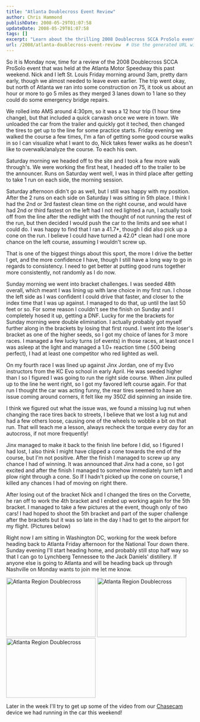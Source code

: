 ```yaml
---
title: "Atlanta Doublecross Event Review"
author: Chris Hammond
publishDate: 2008-05-29T01:07:58
updateDate: 2008-05-29T01:07:58
tags: []
excerpt: "Learn about the thrilling 2008 Doublecross SCCA ProSolo event at Atlanta Motor Speedway. Follow along as the drivers tackle challenges and push their limits."
url: /2008/atlanta-doublecross-event-review  # Use the generated URL with year
---
```

<p>So it is Monday now, time for a review of the 2008 Doublecross SCCA ProSolo event that was held at the Atlanta Motor Speedway this past weekend. Nick and I left St. Louis Friday morning around 3am, pretty darn early, though we almost needed to leave even earlier. The trip went okay, but north of Atlanta we ran into some construction on 75, it took us about an hour or more to go 5 miles as they merged 3 lanes down to 1 lane so they could do some emergency bridge repairs.</p> <p>We rolled into AMS around 4:30pm, so it was a 12 hour trip (1 hour time change), but that included a quick carwash once we were in town. We unloaded the car from the trailer and quickly got it teched, then changed the tires to get up to the line for some practice starts. Friday evening we walked the course a few times, I'm a fan of getting some good course walks in so I can visualize what I want to do, Nick takes fewer walks as he doesn't like to overwalk/analyze the course. To each his own.</p> <p>Saturday morning we headed off to the site and I took a few more walk through's. We were working the first heat, I headed off to the trailer to be the announcer. Runs on Saturday went well, I was in third place after getting to take 1 run on each side, the morning session.</p> <p>Saturday afternoon didn't go as well, but I still was happy with my position. After the 2 runs on each side on Saturday I was sitting in 5th place. I think I had the 2nd or 3rd fastest clean time on the right course, and would have had 2nd or third fastest on the left had I not red lighted a run, I actually took off from the line after the redlight with the thought of not running the rest of the run, but then decided I would push the car to the limits and see what I could do. I was happy to find that I ran a 41.7*, though I did also pick up a cone on the run. I believe I could have turned a 42.0* clean had I one more chance on the left course, assuming I wouldn't screw up.</p> <p>That is one of the biggest things about this sport, the more I drive the better I get, and the more confidence I have, though I still have a long way to go in regards to consistency. I need to get better at putting good runs together more consistently, not randomly as I do now.</p> <p>Sunday morning we went into bracket challenges. I was seeded 48th overall, which meant I was lining up with lane choice in my first run. I chose the left side as I was confident I could drive that faster, and closer to the index time that I was up against. I managed to do that, up until the last 50 feet or so. For some reason I&#160;couldn't see the finish on Sunday and I completely hosed it up, getting a DNF.&#160;Lucky for me the brackets for Sunday morning were double elimination. I actually probably&#160;got myself further along in the brackets by losing that first round. I went into the loser's bracket as one of the higher&#160;seeds, so I got my choice of lanes for 3 more races. I managed a few lucky turns (of events) in those races, at least once I was asleep at the light and managed a 1.0+ reaction time (.500 being perfect), I had at least one competitor who red lighted as well.</p> <p>On my fourth race I was lined up against Jinx Jordan, one of my Evo instructors from the KC Evo school in early April. He was seeded higher than I so I figured I was going to run the right side course. When Jinx pulled up to the line he went right, so I got my favored left course again. For that run I thought the car was acting funny, the rear tires seemed to have an issue coming around corners, it felt like my 350Z did spinning an inside tire.</p> <p>I think we figured out what the issue was, we found a missing lug nut when changing the race tires back to streets, I believe that we lost a lug nut and had a few others loose, causing one of the wheels to wobble a bit on that run. That will teach me a lesson, always recheck the torque every day for an autocross, if not more frequently!</p> <p>Jinx managed to make it back to the finish line before I did, so I figured I had lost, I also think I might have clipped a cone towards the end of the course, but I'm not positive. After the finish I managed to screw up any chance I had of winning. It was announced that Jinx had a cone, so I got excited and after the finish I managed to somehow immediately turn left and plow right through a cone. So If I hadn't picked up the cone on course, I killed any chances I had of moving on right there.</p> <p>After losing out of the bracket Nick and I changed the tires on the Corvette, he ran off to work the 4th bracket and I ended up working again for the 5th bracket. I managed to take a few pictures at the event, though only of two cars! I had hoped to shoot the 5th bracket and part of the super challenge after the brackets but it was so late in the day I had to get to the airport for my flight. (Pictures below)</p> <p>Right now I am sitting in Washington DC, working for the week before heading back to Atlanta Friday afternoon for the National Tour down there. Sunday evening I'll start heading home, and probably still stop half way so that I can go to Lynchberg Tennessee to the Jack Daniels' distillery. If anyone else is going to Atlanta and will be heading back up through Nashville on Monday wants to join me let me know.</p> <p><a href="https://www.flickr.com/photos/chammond/2504672316/"><img height="160" alt="Atlanta Region Doublecross" src="https://farm3.static.flickr.com/2389/2504672316_4d9767d635_m.jpg" width="240" /></a>&#160;<a href="https://www.flickr.com/photos/chammond/2503850567/"><img height="160" alt="Atlanta Region Doublecross" src="https://farm3.static.flickr.com/2288/2503850567_152283a6d1_m.jpg" width="240" /></a>&#160;<a title="Atlanta Region Doublecross" href="https://www.flickr.com/photos/chammond/2504651718/"><img class="pc_img" height="160" alt="Atlanta Region Doublecross" src="https://farm3.static.flickr.com/2245/2504651718_56ce04385f_m.jpg" width="240" /></a></p> <p>Later in the week I'll try to get up some of the video from our <a href="https://www.chasecam.com/">Chasecam</a> device we had running in the car this weekend!</p>

